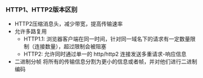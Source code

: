 ### HTTP1、HTTP2版本区别

- HTTP2压缩消息头，减少带宽，提高传输速率
- 允许多路复用
  + HTTP1.1:
    浏览器客户端在同一时间，针对同一域名下的请求有一定数量限制（连接数量），超过限制会被阻塞
  + HTTP2:
    允许同时通过单一的 http/http2 连接发送多重请求-响应信息
- 二进制分帧
  将所有的传输信息分割为更小的信息或者帧，并对他们进行二进制编码





